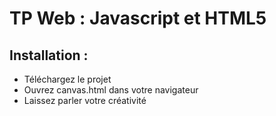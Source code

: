# TP Web : Javascript et HTML5
## Installation :
- Téléchargez le projet
- Ouvrez canvas.html dans votre navigateur
- Laissez parler votre créativité